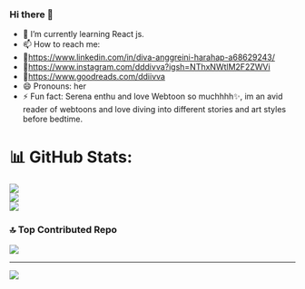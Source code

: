### Hi there 👋

<!--
**divaaharahap/divaaharahap** is a ✨ _special_ ✨ repository because its `README.md` (this file) appears on your GitHub profile.

Here are some ideas to get you started:
-->
- 🌱 I’m currently learning React js.
- 📫 How to reach me:
-   🔗https://www.linkedin.com/in/diva-anggreini-harahap-a68629243/
-   🔗https://www.instagram.com/dddivva?igsh=NThxNWtlM2F2ZWVi
-   🔗https://www.goodreads.com/ddiivva
- 😄 Pronouns: her
- ⚡ Fun fact: Serena enthu and love Webtoon so muchhhh✨, im an avid reader of webtoons and love diving into different stories and art styles before bedtime.

# 📊 GitHub Stats:
![](https://github-readme-stats.vercel.app/api?username=divaaharahap&theme=dark&hide_border=false&include_all_commits=false&count_private=false)<br/>
![](https://nirzak-streak-stats.vercel.app/?user=divaaharahap&theme=dark&hide_border=false)<br/>
![](https://github-readme-stats.vercel.app/api/top-langs/?username=divaaharahap&theme=dark&hide_border=false&include_all_commits=false&count_private=false&layout=compact)

### 🔝 Top Contributed Repo
![](https://github-contributor-stats.vercel.app/api?username=divaaharahap&limit=5&theme=dark&combine_all_yearly_contributions=true)

---
[![](https://visitcount.itsvg.in/api?id=divaaharahap&icon=0&color=0)](https://visitcount.itsvg.in)

<!-- Proudly created with GPRM ( https://gprm.itsvg.in ) -->
